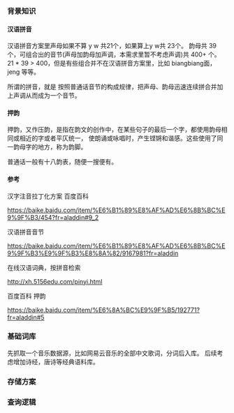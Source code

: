

### 背景知识

#### 汉语拼音
汉语拼音方案里声母如果不算 y w 共21个，如果算上y w共 23个。
韵母共 39个，可组合出的音节(声母加韵母加声调，本需求里暂不考虑声调)共 400+ 个。
21 * 39 > 400，但是有些组合并不在汉语拼音方案里，比如 biangbiang面，jeng 等等。

所谓的拼音，就是 按照普通话音节的构成规律，把声母、韵母迅速连续拼合并加上声调从而成为一个音节。


#### 押韵
押韵，又作压韵，是指在韵文的创作中，在某些句子的最后一个字，都使用韵母相同或相近的字或者平仄统一，
使朗诵或咏唱时，产生铿锵和谐感。这些使用了同一韵母字的地方，称为韵脚。

普通话一般有十八韵表，随便一搜便有。


#### 参考
汉字注音拉丁化方案 百度百科

https://baike.baidu.com/item/%E6%B1%89%E8%AF%AD%E6%8B%BC%E9%9F%B3/454?fr=aladdin#9_2

汉语拼音音节

https://baike.baidu.com/item/%E6%B1%89%E8%AF%AD%E6%8B%BC%E9%9F%B3%E9%9F%B3%E8%8A%82/9167981?fr=aladdin

在线汉语词典，按拼音检索

http://xh.5156edu.com/pinyi.html

百度百科 押韵

https://baike.baidu.com/item/%E6%8A%BC%E9%9F%B5/192771?fr=aladdin#5


### 基础词库
先抓取一个音乐数据源，比如网易云音乐的全部中文歌词，分词后入库。
后续考虑增加诗经，唐诗等经典语料库。


### 存储方案




### 查询逻辑 




